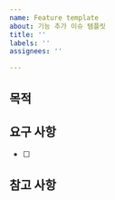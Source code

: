 ```yaml
---
name: Feature template
about: 기능 추가 이슈 템플릿
title: ''
labels: ''
assignees: ''

---
```


## 목적
> 

## 요구 사항
- [ ] 

## 참고 사항
